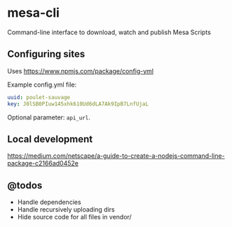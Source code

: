 # mesa-cli

Command-line interface to download, watch and publish Mesa Scripts

## Configuring sites

Uses https://www.npmjs.com/package/config-yml

Example config.yml file:
```yaml
uuid: poulet-sauvage
key: J0lSB0PIuw145xhk610Ud6dLA7Ak9IpB7LnfUjaL
```
Optional parameter: `api_url`.

## Local development

https://medium.com/netscape/a-guide-to-create-a-nodejs-command-line-package-c2166ad0452e

## @todos
- Handle dependencies
- Handle recursively uploading dirs
- Hide source code for all files in vendor/